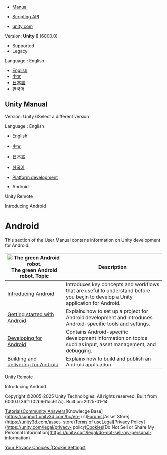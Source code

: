 [](https://docs.unity3d.com)

  * [Manual](../Manual/index.html)
  * [Scripting API](../ScriptReference/index.html)

  * [unity.com](https://unity.com/)

Version: **Unity 6** (6000.0)

  * Supported
  * Legacy

Language : English

  * [English](/Manual/android.html)
  * [中文](/cn/current/Manual/android.html)
  * [日本語](/ja/current/Manual/android.html)
  * [한국어](/kr/current/Manual/android.html)

[](https://docs.unity3d.com)

## Unity Manual

Version: Unity 6Select a different version

Language : English

  * [English](/Manual/android.html)
  * [中文](/cn/current/Manual/android.html)
  * [日本語](/ja/current/Manual/android.html)
  * [한국어](/kr/current/Manual/android.html)

  * [Platform development ](PlatformSpecific.html)
  * Android

[](UnityRemote5.html)

Unity Remote

[](android-introducing.html)

Introducing Android

# Android

This section of the User Manual contains information on Unity development for
Android.

![The green Android robot.](../uploads/Main/android-robot.png) The green Android robot. **Topic** | **Description**  
---|---  
[Introducing Android](android-introducing.html) | Introduces key concepts and workflows that are useful to understand before you begin to develop a Unity application for Android.  
[Getting started with Android](android-getting-started.html) | Explains how to set up a project for Android development and introduces Android-specific tools and settings.  
[Developing for Android](android-developing.html) | Contains Android-specific development information on topics such as input, asset management, and debugging.  
[Building and delivering for Android](android-building-and-delivering.html) | Explains how to build and publish an Android application.  
  
[](UnityRemote5.html)

Unity Remote

[](android-introducing.html)

Introducing Android

Copyright ©2005-2025 Unity Technologies. All rights reserved. Built from
6000.0.36f1 (02b661dc617c). Built on: 2025-01-14.

[Tutorials](https://learn.unity.com/)[Community
Answers](https://answers.unity3d.com)[Knowledge
Base](https://support.unity3d.com/hc/en-
us)[Forums](https://forum.unity3d.com)[Asset Store](https://unity3d.com/asset-
store)[Terms of
use](https://docs.unity3d.com/Manual/TermsOfUse.html)[Legal](https://unity.com/legal)[Privacy
Policy](https://unity.com/legal/privacy-
policy)[Cookies](https://unity.com/legal/cookie-policy)[Do Not Sell or Share
My Personal Information](https://unity.com/legal/do-not-sell-my-personal-
information)

[Your Privacy Choices (Cookie Settings)](javascript:void\(0\);)

